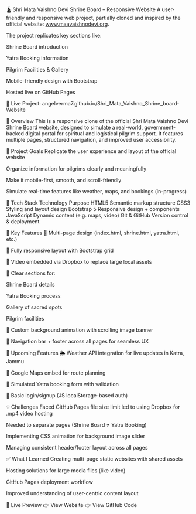 
🛕 Shri Mata Vaishno Devi Shrine Board – Responsive Website
A user-friendly and responsive web project, partially cloned and inspired by the official website: www.maavaishnodevi.org.

The project replicates key sections like:

Shrine Board introduction

Yatra Booking information

Pilgrim Facilities & Gallery

Mobile-friendly design with Bootstrap

Hosted live on GitHub Pages

🔗 Live Project: angelverma7.github.io/Shri_Mata_Vaishno_Shrine_board-Website

📌 Overview
This is a responsive clone of the official Shri Mata Vaishno Devi Shrine Board website, designed to simulate a real-world, government-backed digital portal for spiritual and logistical pilgrim support. It features multiple pages, structured navigation, and improved user accessibility.

🎯 Project Goals
Replicate the user experience and layout of the official website

Organize information for pilgrims clearly and meaningfully

Make it mobile-first, smooth, and scroll-friendly

Simulate real-time features like weather, maps, and bookings (in-progress)

🧱 Tech Stack
Technology	Purpose
HTML5	Semantic markup structure
CSS3	Styling and layout design
Bootstrap 5	Responsive design + components
JavaScript	Dynamic content (e.g. maps, video)
Git & GitHub	Version control & deployment

🧭 Key Features
🔗 Multi-page design (index.html, shrine.html, yatra.html, etc.)

📱 Fully responsive layout with Bootstrap grid

🎥 Video embedded via Dropbox to replace large local assets

🧾 Clear sections for:

Shrine Board details

Yatra Booking process

Gallery of sacred spots

Pilgrim facilities

🎨 Custom background animation with scrolling image banner

📍 Navigation bar + footer across all pages for seamless UX

🔄 Upcoming Features
🌦️ Weather API integration for live updates in Katra, Jammu

📍 Google Maps embed for route planning

🧾 Simulated Yatra booking form with validation

🔐 Basic login/signup (JS localStorage-based auth)

💡 Challenges Faced
GitHub Pages file size limit led to using Dropbox for .mp4 video hosting

Needed to separate pages (Shrine Board ≠ Yatra Booking)

Implementing CSS animation for background image slider

Managing consistent header/footer layout across all pages

✅ What I Learned
Creating multi-page static websites with shared assets

Hosting solutions for large media files (like video)

GitHub Pages deployment workflow

Improved understanding of user-centric content layout

🔗 Live Preview
👉 View Website
👉 View GitHub Code

